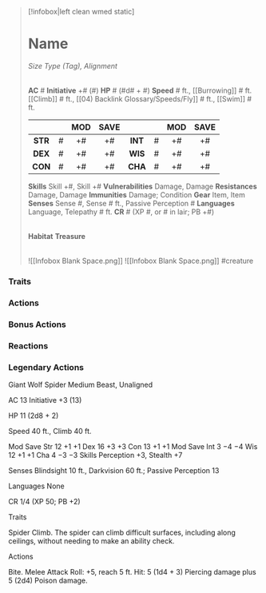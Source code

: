 > [!infobox|left clean wmed static]
> # Name
> *Size Type (Tag), Alignment*
> 
> | |
> | - |
> **AC** # **Initiative** +# (#)
> **HP** # (#d# + #)
> **Speed** # ft., [[Burrowing]] # ft. [[Climb]] # ft., [[04) Backlink Glossary/Speeds/Fly]] # ft., [[Swim]] # ft.
> 
> | | | MOD | SAVE | | | MOD | SAVE |
> | :-: | :-: | :-: | :-: | :-: | :-: | :-: | :-: |
> | **STR** | # | +# | +# | **INT** | # | +# | +# | 
> | **DEX** | # | +# | +# | **WIS** | # | +# | +# |
> | **CON** | # | +# | +# | **CHA** | # | +# | +# |
> **Skills** Skill +#, Skill +#
> **Vulnerabilities** Damage, Damage
> **Resistances** Damage, Damage
> **Immunities** Damage; Condition
> **Gear** Item, Item
> **Senses** Sense #, Sense # ft., Passive Perception #
> **Languages** Language, Telepathy # ft.
> **CR** # (XP #, or # in lair; PB +#)
>
> | |
> | - |
> **Habitat**
> **Treasure**
> 
> | |
> | - |
> ![[Infobox Blank Space.png]]
> ![[Infobox Blank Space.png]]
> #creature 


### Traits
### Actions
### Bonus Actions
### Reactions
### Legendary Actions
Giant Wolf Spider
Medium Beast, Unaligned

AC 13 Initiative +3 (13)

HP 11 (2d8 + 2)

Speed 40 ft., Climb 40 ft.

Mod	Save
Str	12	+1	+1
Dex	16	+3	+3
Con	13	+1	+1
Mod	Save
Int	3	−4	−4
Wis	12	+1	+1
Cha	4	−3	−3
Skills Perception +3, Stealth +7

Senses Blindsight 10 ft., Darkvision 60 ft.; Passive Perception 13

Languages None

CR 1/4 (XP 50; PB +2)

Traits

Spider Climb. The spider can climb difficult surfaces, including along ceilings, without needing to make an ability check.

Actions

Bite. Melee Attack Roll: +5, reach 5 ft. Hit: 5 (1d4 + 3) Piercing damage plus 5 (2d4) Poison damage.